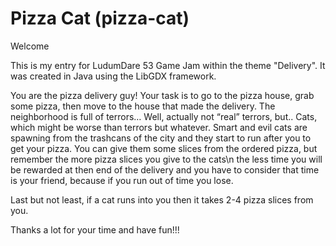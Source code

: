 # Pizza Cat (pizza-cat)

Welcome

This is my entry for LudumDare 53 Game Jam within the theme "Delivery". It was created in Java using the LibGDX framework.

You are the pizza delivery guy! Your task is to go to the pizza house, grab some pizza, then move to the house that made the delivery. The neighborhood is full of terrors… Well, actually not “real” terrors, but.. Cats, which might be worse than terrors but whatever. Smart and evil cats are spawning from the trashcans of the city and they start to run after you to get your pizza. You can give them some slices from the ordered pizza, but remember the more pizza slices you give to the cats\n the less time you will be rewarded at then end of the delivery and you have to consider that time is your friend, because if you run out of time you lose.

Last but not least, if a cat runs into you then it takes 2-4 pizza slices from you.

Thanks a lot for your time and have fun!!!
